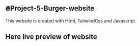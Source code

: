 ## 🔥Project-5-Burger-website
This website is created with Html, TailwindCss and Javascript
## Here live preview of website
